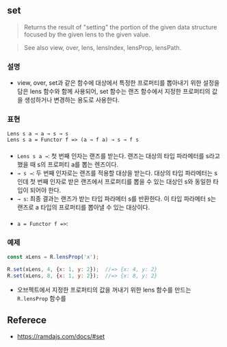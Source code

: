 ## set
> Returns the result of "setting" the portion of the given data structure focused by the given lens to the given value.

> See also view, over, lens, lensIndex, lensProp, lensPath.

### 설명
- view, over, set과 같은 함수에 대상에서 특정한 프로퍼티를 뽑아내기 위한 설정을 담은 lens 함수와 함께 사용되어, set 함수는 랜즈 함수에서 지정한 프로퍼티의 값을 생성하거나 변경하는 용도로 사용한다.

### 표현
```
Lens s a → a → s → s
Lens s a = Functor f => (a → f a) → s → f s
```

#### 
- `Lens s a →`: 첫 번째 인자는 랜즈를 받는다. 랜즈는 대상의 타입 파라메터를 s라고 했을 때 s의 프로퍼티 a를 뽑는 렌즈이다.
- `→ s →`: 두 번째 인자로는 랜즈를 적용할 대상을 받는다. 대상의 타입 파라메터는 s인데 첫 번째 인자로 받은 랜즈에서 프로퍼티를 뽑을 수 있는 대상인 s와 동일한 타입이 되어야 한다.
- `→ s`: 최종 결과는 랜즈가 받는 타입 파라메터 s를 반환한다. 이 타입 파라메터 s는 랜즈로 a 타입의 프로퍼티를 뽑아낼 수 있는 대상이다.

####
- `a = Functor f =>`: 

### 예제
```js
const xLens = R.lensProp('x');

R.set(xLens, 4, {x: 1, y: 2});  //=> {x: 4, y: 2}
R.set(xLens, 8, {x: 1, y: 2});  //=> {x: 8, y: 2}
```
- 오브젝트에서 지정한 프로퍼티의 값을 꺼내기 위한 lens 함수를 만드는 `R.lensProp` 함수를 

## Referece
- https://ramdajs.com/docs/#set
